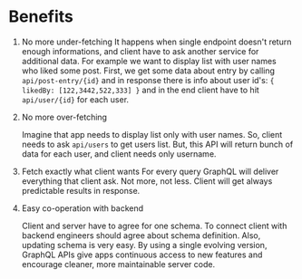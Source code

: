 # Benefits

1. No more under-fetching It happens when single endpoint doesn't return enough informations, and client have to ask another service for additional data. For example we want to display list with user names who liked some post. First, we get some data about entry by calling `api/post-entry/{id}` and in response there is info about user id's: `{   likedBy: [122,3442,522,333] }`  and in the end client have to hit `api/user/{id}` for each user.
2. No more over-fetching

   Imagine that app needs to display list only with user names. So, client needs to ask `api/users` to get users list. But, this API will return bunch of data for each user, and client needs only username. 

3. Fetch exactly what client wants For every query GraphQL will deliver everything that client ask. Not more, not less. Client will get always predictable results in response.
4. Easy co-operation with backend

   Client and server have to agree for one schema. To connect client with backend engineers should agree about schema definition. Also, updating schema is very easy. By using a single evolving version, GraphQL APIs give apps continuous access to new features and encourage cleaner, more maintainable server code.

